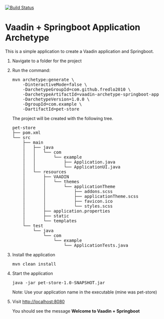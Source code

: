 [![Build Status](https://travis-ci.org/fredlo2010/vaadin-archetype-springboot-application.svg?branch=master)](https://travis-ci.org/fredlo2010/vaadin-archetype-springboot-application)

# Vaadin + Springboot Application Archetype

This is a simple application to create a Vaadin application and Springboot.


1.  Navigate to a folder for the project
2.  Run the command:
    <pre>
    mvn archetype:generate \
        -DinteractiveMode=false \
        -DarchetypeGroupId=com.github.fredlo2010 \
        -DarchetypeArtifactId=vaadin-archetype-springboot-application \
        -DarchetypeVersion=1.0.0 \
        -DgroupId=com.example \
        -DartifactId=pet-store
    </pre>
    
    The project will be created with the following tree.
    
    <pre>
    pet-store
    ├── pom.xml
    └── src
        ├── main
        │   ├── java
        │   │   └── com
        │   │       └── example
        │   │           ├── Application.java
        │   │           └── ApplicationUI.java
        │   └── resources
        │       ├── VAADIN
        │       │   └── themes
        │       │       └── applicationTheme
        │       │           ├── addons.scss
        │       │           ├── applicationTheme.scss
        │       │           ├── favicon.ico
        │       │           └── styles.scss
        │       ├── application.properties
        │       ├── static
        │       └── templates
        └── test
            └── java
                └── com
                    └── example
                        └── ApplicationTests.java
    </pre>

3. Install the application
    <pre>mvn clean install</pre>
    
4. Start the application
   <pre>java -jar pet-store-1.0-SNAPSHOT.jar</pre>
   
   Note: Use your application name in the executable (mine was pet-store) 

5. Visit [http://localhost:8080](http://localhost:8080)

   You should see the message **Welcome to Vaadin + Springboot**

